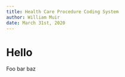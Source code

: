 ```yaml
---
title: Health Care Procedure Coding System
author: William Muir
date: March 31st, 2020
---
```



# Hello

Foo bar baz
